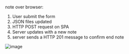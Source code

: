 note over browser:

1. User submit the form
2. JSON files updated
3. HTTP POST request on SPA
4. Server updates with a new note
5. server sends a HTTP 201 message to confirm
   end note

![image](https://user-images.githubusercontent.com/62600869/148240896-163a592b-fd37-417d-943e-669f554578be.png)
